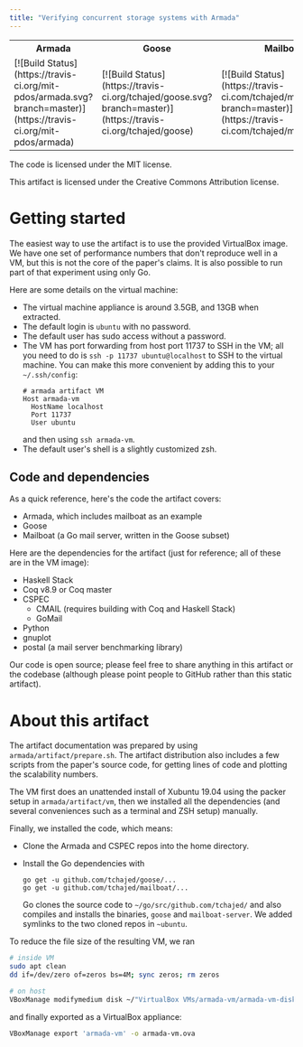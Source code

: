 ```yaml
---
title: "Verifying concurrent storage systems with Armada"
---
```


<table>
<tr>
<th>Armada</th>
<th>Goose</th>
<th>Mailboat</th>
<th>Artifact</th>
</tr>

<tr>
<td>
[![Build Status](https://travis-ci.org/mit-pdos/armada.svg?branch=master)](https://travis-ci.org/mit-pdos/armada)
</td>
<td>
[![Build Status](https://travis-ci.org/tchajed/goose.svg?branch=master)](https://travis-ci.org/tchajed/goose)
</td>
<td>
[![Build Status](https://travis-ci.com/tchajed/mailboat.svg?branch=master)](https://travis-ci.com/tchajed/mailboat)
</td>
<td>
[![License: CC BY 4.0](https://img.shields.io/badge/License-CC%20BY%204.0-lightgrey.svg)](https://creativecommons.org/licenses/by/4.0/)
</td>
</tr>
</table>

The code is licensed under the MIT license.

This artifact is licensed under the Creative Commons Attribution license.

# Getting started

The easiest way to use the artifact is to use the provided VirtualBox image. We
have one set of performance numbers that don't reproduce well in a VM, but this
is not the core of the paper's claims. It is also possible to run part of that
experiment using only Go.

Here are some details on the virtual machine:

- The virtual machine appliance is around 3.5GB, and 13GB when extracted.
- The default login is `ubuntu` with no password.
- The default user has sudo access without a password.
- The VM has port forwarding from host port 11737 to SSH in the VM; all you need
  to do is `ssh -p 11737 ubuntu@localhost` to SSH to the virtual machine. You
  can make this more convenient by adding this to your `~/.ssh/config`:
  ```
  # armada artifact VM
  Host armada-vm
    HostName localhost
    Port 11737
    User ubuntu
  ```
  and then using `ssh armada-vm`.
- The default user's shell is a slightly customized zsh.

## Code and dependencies

As a quick reference, here's the code the artifact covers:

- Armada, which includes mailboat as an example
- Goose
- Mailboat (a Go mail server, written in the Goose subset)

Here are the dependencies for the artifact (just for reference; all of these are
in the VM image):

- Haskell Stack
- Coq v8.9 or Coq master
- CSPEC
  - CMAIL (requires building with Coq and Haskell Stack)
  - GoMail
- Python
- gnuplot
- postal (a mail server benchmarking library)

Our code is open source; please feel free to share anything in this artifact or
the codebase (although please point people to GitHub rather than this static
artifact).

# About this artifact

The artifact documentation was prepared by using `armada/artifact/prepare.sh`.
The artifact distribution also includes a few scripts from the paper's source
code, for getting lines of code and plotting the scalability numbers.

The VM first does an unattended install of Xubuntu 19.04 using the packer setup
in `armada/artifact/vm`, then we installed all the dependencies (and several
conveniences such as a terminal and ZSH setup) manually.

Finally, we installed the code, which means:

- Clone the Armada and CSPEC repos into the home directory.
- Install the Go dependencies with

  ```
  go get -u github.com/tchajed/goose/...
  go get -u github.com/tchajed/mailboat/...
  ```

  Go clones the source code to `~/go/src/github.com/tchajed/` and also compiles
  and installs the binaries, `goose` and `mailboat-server`. We added symlinks to
  the two cloned repos in `~ubuntu`.

To reduce the file size of the resulting VM, we ran

```sh
# inside VM
sudo apt clean
dd if=/dev/zero of=zeros bs=4M; sync zeros; rm zeros

# on host
VBoxManage modifymedium disk ~/"VirtualBox VMs/armada-vm/armada-vm-disk001.vdi" --compact
```

and finally exported as a VirtualBox appliance:

```sh
VBoxManage export 'armada-vm' -o armada-vm.ova
```

